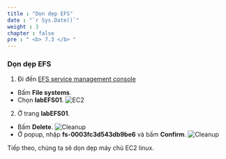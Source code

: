 ```yaml
---
title : "Dọn dẹp EFS"
date : "`r Sys.Date()`"
weight : 3
chapter : false
pre : " <b> 7.3 </b> "
---
```


### Dọn dẹp EFS
1. Đi đến [EFS service management console](https://console.aws.amazon.com/efs/home)
  - Bấm **File systems**.
  - Chọn **labEFS01**.
  ![EC2](/images/4.configure/ws01-configure13.png)

2. Ở trang **labEFS01**.
  - Bấm **Delete**.
  ![Cleanup](/images/7.cleanup/ws01-cleanup06.png)
  - Ở popup, nhập **fs-0003fc3d543db9be6** và bấm **Confirm**.
  ![Cleanup](/images/7.cleanup/ws01-cleanup07.png)

Tiếp theo, chúng ta sẽ dọn dẹp máy chủ EC2 linux.
